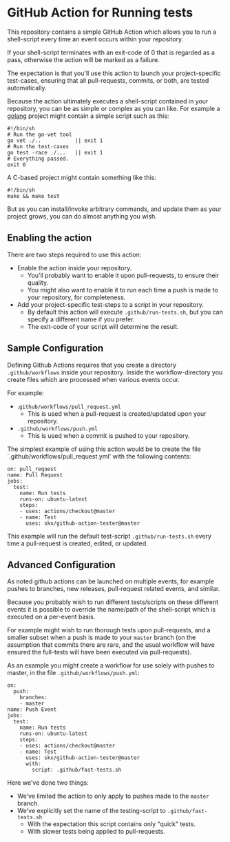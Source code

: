 # GitHub Action for Running tests

This repository contains a simple GitHub Action which allows you to run a shell-script every time an event occurs within your repository.

If your shell-script terminates with an exit-code of 0 that is regarded as a pass, otherwise the action will be marked as a failure.

The expectation is that you'll use this action to launch your project-specific test-cases, ensuring that all pull-requests, commits, or both, are tested automatically.

Because the action ultimately executes a shell-script contained in your repository, you can be as simple or complex as you can like.  For example a [golang](https://golang.org/) project might contain a simple script such as this:

    #!/bin/sh
    # Run the go-vet tool
    go vet ./..           || exit 1
    # Run the test-cases
    go test -race ./...   || exit 1
    # Everything passed.
    exit 0

A C-based project might contain something like this:

    #!/bin/sh
    make && make test

But as you can install/invoke arbitrary commands, and update them as your project grows, you can do almost anything you wish.



## Enabling the action

There are two steps required to use this action:

* Enable the action inside your repository.
  * You'll probably want to enable it upon pull-requests, to ensure their quality.
  * You might also want to enable it to run each time a push is made to your repository, for completeness.
* Add your project-specific test-steps to a script in your repository.
  * By default this action will execute `.github/run-tests.sh`, but you can specify a different name if you prefer.
  * The exit-code of your script will determine the result.



## Sample Configuration

Defining Github Actions requires that you create a directory `.github/workflows` inside your repository.  Inside the workflow-directory you create files which are processed when various events occur.

For example:

* .`github/workflows/pull_request.yml`
  * This is used when a pull-request is created/updated upon your repository.
* `.github/workflows/push.yml`
  * This is used when a commit is pushed to your repository.

The simplest example of using this action would be to create the file `.github/workflows/pull_request.yml' with the following contents:

```
on: pull_request
name: Pull Request
jobs:
  test:
    name: Run tests
    runs-on: ubuntu-latest
    steps:
    - uses: actions/checkout@master
    - name: Test
      uses: skx/github-action-tester@master
```

This example will run the default test-script `.github/run-tests.sh` every time a pull-request is created, edited, or updated.



## Advanced Configuration

As noted github actions can be launched on multiple events, for example pushes to branches, new releases, pull-request related events, and similar.

Because you probably wish to run different tests/scripts on these different events it is possible to override the name/path of the shell-script which is executed on a per-event basis.

For example might wish to run thorough tests upon pull-requests, and a smaller subset when a push is made to your `master` branch (on the assumption that commits there are rare, and the usual workflow will have ensured the full-tests will have been executed via pull-requests).

As an example you might create a workflow for use solely with pushes to master, in the file `.github/workflows/push.yml`:

```
on:
  push:
    branches:
    - master
name: Push Event
jobs:
  test:
    name: Run tests
    runs-on: ubuntu-latest
    steps:
    - uses: actions/checkout@master
    - name: Test
      uses: skx/github-action-tester@master
      with:
        script: .github/fast-tests.sh
```

Here we've done two things:

* We've limited the action to only apply to pushes made to the `master` branch.
* We've explicitly set the name of the testing-script to `.github/fast-tests.sh`
  * With the expectation this script contains only "quick" tests.
  * With slower tests being applied to pull-requests.

